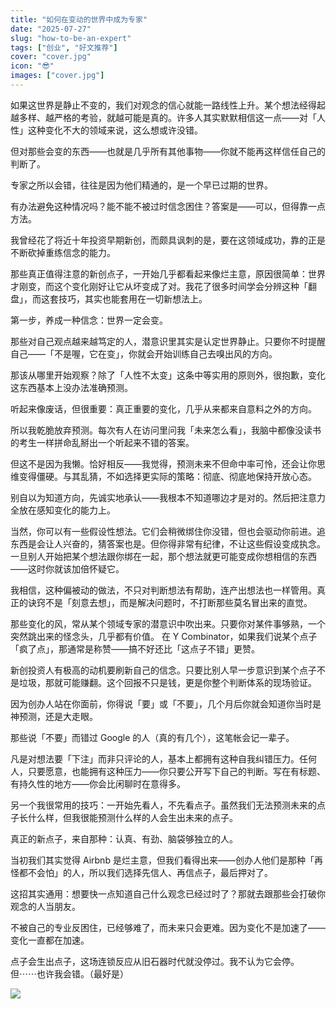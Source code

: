```yaml
---
title: "如何在变动的世界中成为专家"
date: "2025-07-27"
slug: "how-to-be-an-expert"
tags: ["创业", "好文推荐"]
cover: "cover.jpg"
icon: "😎"
images: ["cover.jpg"]
---
```

如果这世界是静止不变的，我们对观念的信心就能一路线性上升。某个想法经得起越多样、越严格的考验，就越可能是真的。许多人其实默默相信这一点——对「人性」这种变化不大的领域来说，这么想或许没错。



但对那些会变的东西——也就是几乎所有其他事物——你就不能再这样信任自己的判断了。



专家之所以会错，往往是因为他们精通的，是一个早已过期的世界。



有办法避免这种情况吗？能不能不被过时信念困住？答案是——可以，但得靠一点方法。



我曾经花了将近十年投资早期新创，而颇具讽刺的是，要在这领域成功，靠的正是不断砍掉重练信念的能力。



那些真正值得注意的新创点子，一开始几乎都看起来像烂主意，原因很简单：世界才刚变，而这个变化刚好让它从坏变成了对。我花了很多时间学会分辨这种「翻盘」，而这套技巧，其实也能套用在一切新想法上。



第一步，养成一种信念：世界一定会变。



那些对自己观点越来越笃定的人，潜意识里其实是认定世界静止。只要你不时提醒自己——「不是喔，它在变」，你就会开始训练自己去嗅出风的方向。



那该从哪里开始观察？除了「人性不太变」这条中等实用的原则外，很抱歉，变化这东西基本上没办法准确预测。



听起来像废话，但很重要：真正重要的变化，几乎从来都来自意料之外的方向。



所以我乾脆放弃预测。每次有人在访问里问我「未来怎么看」，我脑中都像没读书的考生一样拼命乱掰出一个听起来不错的答案。



但这不是因为我懒。恰好相反——我觉得，预测未来不但命中率可怜，还会让你思维变得僵硬。与其乱猜，不如选择更实际的策略：彻底、彻底地保持开放心态。



别自以为知道方向，先诚实地承认——我根本不知道哪边才是对的。然后把注意力全放在感知变化的能力上。



当然，你可以有一些假设性想法。它们会稍微绑住你没错，但也会驱动你前进。追东西是会让人兴奋的，猜答案也是。但你得非常有纪律，不让这些假设变成执念。
一旦别人开始把某个想法跟你绑在一起，那个想法就更可能变成你想相信的东西——这时你就该加倍怀疑它。



我相信，这种偏被动的做法，不只对判断想法有帮助，连产出想法也一样管用。真正的诀窍不是「刻意去想」，而是解决问题时，不打断那些莫名冒出来的直觉。



那些变化的风，常从某个领域专家的潜意识中吹出来。只要你对某件事够熟，一个突然跳出来的怪念头，几乎都有价值。
在 Y Combinator，如果我们说某个点子「疯了点」，那通常是称赞——搞不好还比「这点子不错」更赞。



新创投资人有极高的动机要刷新自己的信念。只要比别人早一步意识到某个点子不是垃圾，那就可能赚翻。这个回报不只是钱，更是你整个判断体系的现场验证。



因为创办人站在你面前，你得说「要」或「不要」，几个月后你就会知道你当时是神预测，还是大走眼。



那些说「不要」而错过 Google 的人（真的有几个），这笔帐会记一辈子。



凡是对想法要「下注」而非只评论的人，基本上都拥有这种自我纠错压力。任何人，只要愿意，也能拥有这种压力——你只要公开写下自己的判断。写在有标题、有持久性的地方——你会比闲聊时在意得多。



另一个我很常用的技巧：一开始先看人，不先看点子。虽然我们无法预测未来的点子长什么样，但我很能预测什么样的人会生出未来的点子。



真正的新点子，来自那种：认真、有劲、脑袋够独立的人。



当初我们其实觉得 Airbnb 是烂主意，但我们看得出来——创办人他们是那种「再怪都不会怕」的人，所以我们选择先信人、再信点子，最后押对了。



这招其实通用：想要快一点知道自己什么观念已经过时了？那就去跟那些会打破你观念的人当朋友。



不被自己的专业反困住，已经够难了，而未来只会更难。因为变化不是加速了——变化一直都在加速。



点子会生出点子，这场连锁反应从旧石器时代就没停过。我不认为它会停。
但⋯⋯也许我会错。（最好是）




![](https://prod-files-secure.s3.us-west-2.amazonaws.com/112d0858-5090-4d34-a606-b75eb8d65fd2/46476355-9cf3-4e99-9b7a-3531bc426380/1000202064.png?X-Amz-Algorithm=AWS4-HMAC-SHA256&X-Amz-Content-Sha256=UNSIGNED-PAYLOAD&X-Amz-Credential=ASIAZI2LB4666AB7M3NJ%2F20250829%2Fus-west-2%2Fs3%2Faws4_request&X-Amz-Date=20250829T073026Z&X-Amz-Expires=3600&X-Amz-Security-Token=IQoJb3JpZ2luX2VjEF8aCXVzLXdlc3QtMiJIMEYCIQCsnDviF8O6Sl3f8T23hTOKw9xR9LOcAUpDclgCG1h9IwIhAMDnO6PLW9uoKKWEwcEdZMMAbztoTyHxBp9B%2FuQuaYTjKogECLf%2F%2F%2F%2F%2F%2F%2F%2F%2F%2FwEQABoMNjM3NDIzMTgzODA1IgwoVqljnsapxJUMnl4q3AOjSQClKssJxWzGKNerVq2aiw%2FfpnjOHOesk16TOIHgGy%2FhhYwyDjkBEXLOZrnOVPtsGozJKZTltvOfhLriUh9YvtvMBbfg8auksBlVv70HwnDXNhB%2BYvKZlXi1JLKjHDEdAcQC8oJKQQYjaOY54St39UTLimrmV0sBi0v8L9rU9EpZH7ZRK%2BKyjwMZpffAS24ppC2yT%2B%2FL0Y2rozS1f%2BZ8PMMgW3NS1yBnrm3xYR6jAlCQZepqSyo8AqgdmibaHkID7KU108RY%2FeqGe0Xfz8wcG31kPnYtKO5rKw%2B8FPJvYnPxv9FKhXi4XGRPBYZKMWtPZET3j%2B25ZfYHzMI6VOkqM9k4TdkwTEf7J8q21RM%2FHQrEkN84F2B6HkWPBl0Krot3J6Ja6ZdH5RFNpF2iA9i%2B7yEXH2uhWSpkQ8yAjbGtYTE4OuW9ic0Zld1wb%2FididsGciJSik5X0XaPqjsS34D8WiloVzZ2xdD5w%2Fg0rPOJg770a%2BbjkFNIf3iJ0k7j2PvswM43oTEZq7yyYuu2hLxlqbYUZ6UmuJayBsaG7Thwrr0psCBD%2FseJEBwKBS4U96ZySIDWfHIEgwco75WDs59QiNmeGr8%2B5FgUgC711Z8RKMrUzpBP7nz34tuz2jCGjsXFBjqkAeCy2eMiaeySt%2FlLgEPypO%2FMZzFRBRAfBICAgWPH5M1jUuqzVWldDoLmzKYG%2FM8m05O4jVCq0rsHXbGEc6Je88fqBywFgqbCmdOSqSLzixUXJegjpwX%2BK7jO9Mq%2BdlDNsl3R4aTkX24nhwegAPmhY72wcm5%2Fhjb82lonhhdkW0fnzwlvkRxoXXS8t1QE9P%2FfZDCMq%2Fe6Wl8HTRH9rQUxMKzJwFKx&X-Amz-Signature=9ee18f841a314087ea49ba1c07092fd906264deea1f2c0fac1ce8d832fcce30e&X-Amz-SignedHeaders=host&x-amz-checksum-mode=ENABLED&x-id=GetObject)

